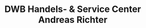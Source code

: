 ---
title: "DWB Handels- & Service Center Andreas Richter"
url: /grosshartmannsdorf/dwb-handels-und-service-center-andreas-richter/
shop: Baumarkt
---
